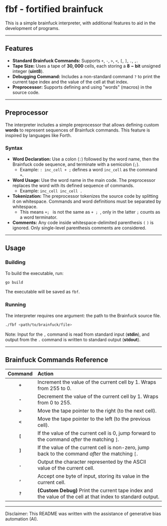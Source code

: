 
# fbf - fortified brainfuck

This is a simple brainfuck interpreter, with additional features to aid in the development of programs.

-----

## Features

  * **Standard Brainfuck Commands:** Supports `+`, `-`, `>`, `<`, `[`, `]`, `.`, `,`.
  * **Tape Size:** Uses a tape of $\mathbf{30,000}$ cells, each storing a $\mathbf{8-bit}$ unsigned integer ($\mathbf{uint8}$).
  * **Debugging Command:** Includes a non-standard command `?` to print the current tape index and the value of the cell at that index.
  * **Preprocessor:** Supports defining and using "words" (macros) in the source code.

-----

## Preprocessor

The interpreter includes a simple preprocessor that allows defining custom **words** to represent sequences of Brainfuck commands. This feature is inspired by languages like Forth.

### Syntax

  * **Word Declaration:** Use a colon (`:`) followed by the word name, then the Brainfuck code sequence, and terminate with a semicolon (`;`).
      * Example: `: inc_cell + ;` defines a word `inc_cell` as the command `+`.
  * **Word Usage:** Use the word name in the main code. The preprocessor replaces the word with its defined sequence of commands.
      * Example: `inc_cell inc_cell .`
  * **Tokenization:** The preprocessor tokenizes the source code by splitting it on whitespace. Commands and word definitions must be separated by whitespace.
      * This means `+; ` is not the same as `+ ; `, only in the latter `;` counts as a word terminator. 
  * **Comments:** Any code inside  whitespace-delimited parenthesis `(` `)` is ignored. Only single-level parenthesis comments are considered.

-----

## Usage

### Building

To build the executable, run:

```bash
go build
```

The executable will be saved as `fbf`.

### Running

The interpreter requires one argument: the path to the Brainfuck source file.

```bash
./fbf <path/to/brainfuck/file>
```

Note: Input for the `,` command is read from standard input (**stdin**), and output from the `.` command is written to standard output (**stdout**).

-----

## Brainfuck Commands Reference

| Command | Action |
| :---: | :--- |
| **`+`** | Increment the value of the current cell by 1. Wraps from 255 to 0. |
| **`-`** | Decrement the value of the current cell by 1. Wraps from 0 to 255. |
| **`>`** | Move the tape pointer to the right (to the next cell). |
| **`<`** | Move the tape pointer to the left (to the previous cell). |
| **`[`** | If the value of the current cell is 0, jump forward to the command *after* the matching `]`. |
| **`]`** | If the value of the current cell is non-zero, jump back to the command *after* the matching `[`. |
| **`.`** | Output the character represented by the ASCII value of the current cell. |
| **`,`** | Accept one byte of input, storing its value in the current cell. |
| **`?`** | **(Custom Debug)** Print the current tape index and the value of the cell at that index to standard output. |

----

Disclaimer: This README was written with the assistance of generative bias automation (AI).
